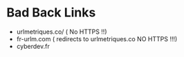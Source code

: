 # Bad Back Links

- urlmetriques.co/ ( No HTTPS !!)
- fr-urlm.com ( redirects to urlmetriques.co NO HTTPS !!!)
- cyberdev.fr
